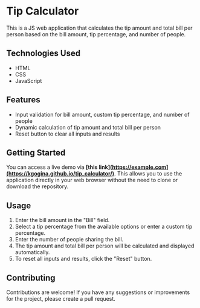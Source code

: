 # Tip Calculator 
This is a JS web application that calculates the tip amount and total bill per person based on the bill amount, tip percentage, and number of people.

## Technologies Used

- HTML
- CSS
- JavaScript

## Features

- Input validation for bill amount, custom tip percentage, and number of people
- Dynamic calculation of tip amount and total bill per person
- Reset button to clear all inputs and results

## Getting Started

You can access a live demo via **[this link](https://example.com](https://kgogina.github.io/tip_calculator/)**. 
This allows you to use the application directly in your web browser without the need to clone or download the repository.

## Usage
1. Enter the bill amount in the "Bill" field.
2. Select a tip percentage from the available options or enter a custom tip percentage.
3. Enter the number of people sharing the bill.
4. The tip amount and total bill per person will be calculated and displayed automatically.
5. To reset all inputs and results, click the "Reset" button.

## Contributing
Contributions are welcome! If you have any suggestions or improvements for the project, please create a pull request.
